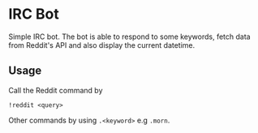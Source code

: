 # IRC Bot
Simple IRC bot.
The bot is able to respond to some keywords, fetch data from Reddit's API and also display the current datetime.

## Usage
Call the Reddit command by
```
!reddit <query>
```
Other commands by using `.<keyword>` e.g `.morn`.
